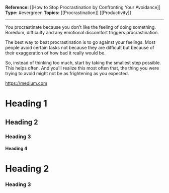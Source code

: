 

**Reference:** [[How to Stop Procrastination by Confronting Your Avoidance]]
**Type:** #evergreen 
**Topics:** [[Procrastination]] [[Productivity]]

----
You procrastinate because you don't like the feeling of doing something. Boredom, difficulty and any emotional discomfort triggers procrastination.

The best way to beat procrastination is to go against your feelings. Most people avoid certain tasks not because they are difficult but because of their exaggeration of how bad it really would be. 

So, instead of thinking too much, start by taking the smallest step possible. This helps often. And you'll realize this most often that, the thing you were trying to avoid might not be as frightening as you expected.

https://medium.com

# Heading 1
## Heading 2
### Heading 3
#### Heading 4
# Heading 2
### Heading 3


